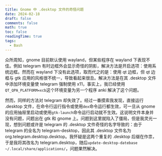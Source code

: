 ```yaml
---
title: Gnome 中 .desktop 文件的奇怪问题
date: 2024-02-18
draft: false
comments: false
math: true
toc: false
readingTime: true
tags:
  - Bash
---
```

众所周知，gnome 目前默认使用 wayland，但某些程序在 wayland 下表现不佳。例如 telegram 有时边框外会显示奇怪的阴影，解决方法是开启选项：使用系统边框。然而在 wayland 下没有此选项，取而代之的是：使用 qt 边框，但 qt 边框与 gtk 应用的风格很不统一，导致看起来很丑。解决方法是在其 .desktop 文件中添加环境变量使 telegram 强制使用 x11，事实上，我已经使用`QT_QPA_PLATFORM=xcb`这个环境变量为另一个程序 anki 解决了这个问题。

然而，同样的方法对 telegram 却失效了。经过一番摸索我发现，直接运行 .desktop 文件，在命令行运行指令或使用`dex`命令运行都生效，可一旦从 gnome 的应用抽屉里启动或使用`gtk-launch`命令运行启动就不生效。这说明文件本身并没有问题，问题出在 gtk 和 gnome 上。问题到这里就陷入了僵局，但是我灵光一现，想到问题或许是 telegram 的 .desktop 文件奇怪的名字导致的：由于 telegram 的全名为 telegram-desktop，因此其 .desktop 文件名为 org.telegram.desktop.desktop。我怀疑是这两个重复的 .desktop 后缀在作祟， 于是我将其改名为 telegram.desktop，随后`update-desktop-datebase ~/.local/share/applications/`，问题果然解决。